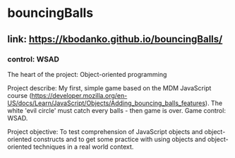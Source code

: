 # bouncingBalls

## link: https://kbodanko.github.io/bouncingBalls/

### control: WSAD

The heart of the project: 
Object-oriented programming

Project describe:
My first, simple game based on the MDM JavaScript course (https://developer.mozilla.org/en-US/docs/Learn/JavaScript/Objects/Adding_bouncing_balls_features). The white 'evil circle' must catch every balls - then game is over. Game control: WSAD.


Project objective:
To test comprehension of JavaScript objects and object-oriented constructs and  to get some practice with using objects and object-oriented techniques in a real world context.



